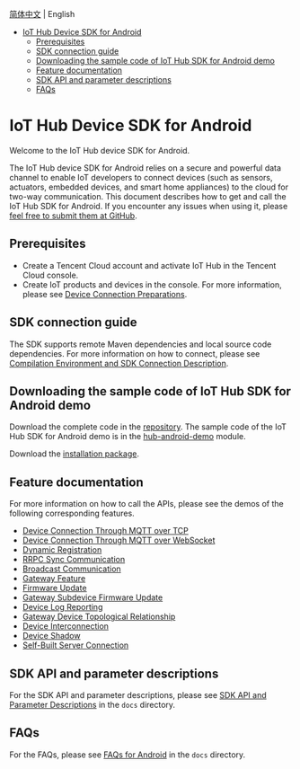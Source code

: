[简体中文](././README.md) | English

* [IoT Hub Device SDK for Android](#IoT-Hub-Device-SDK-for-Android)
  * [Prerequisites](#Prerequisites)
  * [SDK connection guide](#SDK-connection-guide)
  * [Downloading the sample code of IoT Hub SDK for Android demo](#Downloading-the-sample-code-of-IoT-Hub-SDK-for-Android-demo)
  * [Feature documentation](#Feature-documentation)
  * [SDK API and parameter descriptions](#SDK-API-and-parameter-descriptions)
  * [FAQs](#FAQs)

# IoT Hub Device SDK for Android
Welcome to the IoT Hub device SDK for Android.

The IoT Hub device SDK for Android relies on a secure and powerful data channel to enable IoT developers to connect devices (such as sensors, actuators, embedded devices, and smart home appliances) to the cloud for two-way communication. This document describes how to get and call the IoT Hub SDK for Android. If you encounter any issues when using it, please [feel free to submit them at GitHub](https://github.com/tencentyun/iot-device-java/issues/new).

## Prerequisites
* Create a Tencent Cloud account and activate IoT Hub in the Tencent Cloud console.
* Create IoT products and devices in the console. For more information, please see [Device Connection Preparations](https://cloud.tencent.com/document/product/634/14442).

## SDK connection guide
The SDK supports remote Maven dependencies and local source code dependencies. For more information on how to connect, please see [Compilation Environment and SDK Connection Description](docs/en/PRELIM__编译环境及SDK接入说明_EN-US.md).

## Downloading the sample code of IoT Hub SDK for Android demo
Download the complete code in the [repository](https://github.com/tencentyun/iot-device-java). The sample code of the IoT Hub SDK for Android demo is in the [hub-android-demo](../hub-android-demo) module.

Download the [installation package](https://github.com/tencentyun/iot-device-android/wiki/下载安装).

## Feature documentation
For more information on how to call the APIs, please see the demos of the following corresponding features.

* [Device Connection Through MQTT over TCP](docs/en/PRELIM__基于TCP的MQTT设备接入_EN-US.md)
* [Device Connection Through MQTT over WebSocket](docs/en/PRELIM__基于Websocket的MQTT设备接入_EN-US.md)
* [Dynamic Registration](docs/en/PRELIM__动态注册_EN-US.md)
* [RRPC Sync Communication](docs/en/PRELIM__RRPC同步通信_EN-US.md)
* [Broadcast Communication](docs/en/PRELIM__广播通信_EN-US.md)
* [Gateway Feature](docs/en/PRELIM__网关功能_EN-US.md)
* [Firmware Update](docs/en/PRELIM__固件升级_EN-US.md)
* [Gateway Subdevice Firmware Update](docs/en/PRELIM__网关子设备固件升级_EN-US.md)
* [Device Log Reporting](docs/en/PRELIM__设备日志上报_EN-US.md)
* [Gateway Device Topological Relationship](docs/en/PRELIM__网关设备拓扑关系_EN-US.md)
* [Device Interconnection](docs/en/PRELIM__设备互通_EN-US.md)
* [Device Shadow](docs/en/PRELIM__设备影子_EN-US.md)
* [Self-Built Server Connection](../hub-device-java/docs/en/PRELIM__自建服务器接入_EN-US.md)

## SDK API and parameter descriptions
For the SDK API and parameter descriptions, please see [SDK API and Parameter Descriptions](docs/en/PRELIM__SDK%20API及参数说明_EN-US.md) in the `docs` directory.

## FAQs
For the FAQs, please see [FAQs for Android](docs/en/PRELIM__常见问题android_EN-US.md) in the `docs` directory.
